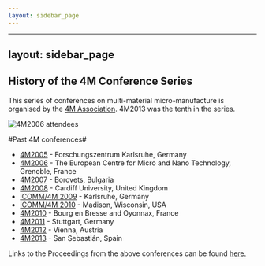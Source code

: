 ```yaml
---
layout: sidebar_page
---
```


---
layout: sidebar_page
---

## History of the 4M Conference Series 

This series of conferences on multi-material micro-manufacture is organised by the [4M Association](/4m-association/node/1.md). 4M2013 was the tenth in the series.  
  
![4M2006 attendees](/4m-association/assets/images/4m2013groupphoto.jpg)
<!--break-->
#Past 4M conferences#

 * [4M2005](http://www.4m-net.org/4M_Conference "4M2005 Conference") - Forschungszentrum Karlsruhe, Germany  
 * [4M2006](http://www.4m-net.org/Conference/4M2006 "4M2006 Conference") - The European Centre for Micro and Nano Technology, Grenoble, France  
 * [4M2007](http://www.4m-net.org/Conference/4M2007 "4M2007 Conference") - Borovets, Bulgaria  
 * [4M2008](http://www.4m-net.org/Conference/4M2008 "4M2008 Conference") - Cardiff University, United Kingdom
 * [ICOMM/4M 2009](/4m-association/conference/200.md) - Karlsruhe, Germany
 * [ICOMM/4M 2010](http://www.conferencing.uwex.edu/conferences/ICOMM10) - Madison, Wisconsin, USA  
 * [4M2010](/4m-association/conference/2010.md) - Bourg en Bresse and Oyonnax, France   
 * [4M2011](/4m-association/conference/2011.md) - Stuttgart, Germany
 * [4M2012](/4m-association/conference/2012.md) - Vienna, Austria
 * [4M2013](/4m-association/conference/2013.md) - San Sebastián, Spain

Links to the Proceedings from the above conferences can be found [here.](/4m-association/content/4M-conference-serie.md)